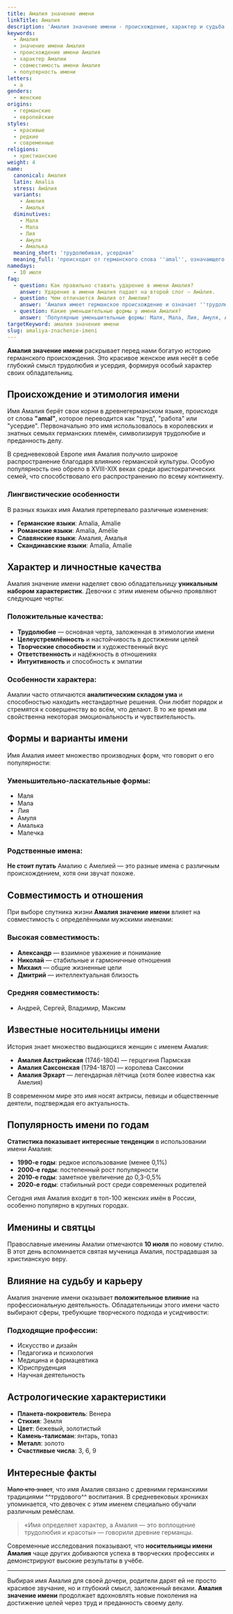 ```yaml
---
title: Амалия значение имени
linkTitle: Амалия
description: 'Амалия значение имени - происхождение, характер и судьба. Узнайте всё о красивом женском имени Амалия, его истории и влиянии на характер.'
keywords:
  - Амалия
  - значение имени Амалия
  - происхождение имени Амалия
  - характер Амалии
  - совместимость имени Амалия
  - популярность имени
letters:
  - а
genders:
  - женские
origins:
  - германские
  - европейские
styles:
  - красивые
  - редкие
  - современные
religions:
  - христианские
weight: 4
name:
  canonical: Амалия
  latin: Amalia
  stress: Ама́лия
  variants:
    - Амелия
    - Амалья
  diminutives:
    - Маля
    - Мала
    - Лия
    - Амуля
    - Амалька
  meaning_short: 'трудолюбивая, усердная'
  meaning_full: 'происходит от германского слова ''amal'', означающего ''труд'', ''работа'', ''усердие'''
namedays:
  - 10 июля
faq:
  - question: Как правильно ставить ударение в имени Амалия?
    answer: Ударение в имени Амалия падает на второй слог — Ама́лия.
  - question: Чем отличается Амалия от Амелии?
    answer: 'Амалия имеет германское происхождение и означает ''трудолюбивая'', а Амелия — латинского происхождения и означает ''соперница''.'
  - question: Какие уменьшительные формы у имени Амалия?
    answer: 'Популярные уменьшительные формы: Маля, Мала, Лия, Амуля, Амалька.'
targetKeyword: амалия значение имени
slug: amaliya-znachenie-imeni
---
```


**Амалия значение имени** раскрывает перед нами богатую историю германского происхождения. Это красивое женское имя несёт в себе глубокий смысл трудолюбия и усердия, формируя особый характер своих обладательниц.

## Происхождение и этимология имени

Имя Амалия берёт свои корни в древнегерманском языке, происходя от слова **"amal"**, которое переводится как "труд", "работа" или "усердие". Первоначально это имя использовалось в королевских и знатных семьях германских племён, символизируя трудолюбие и преданность делу.

В средневековой Европе имя Амалия получило широкое распространение благодаря влиянию германской культуры. Особую популярность оно обрело в XVIII-XIX веках среди аристократических семей, что способствовало его распространению по всему континенту.

### Лингвистические особенности

В разных языках имя Амалия претерпевало различные изменения:

- **Германские языки**: Amalia, Amalie
- **Романские языки**: Amalia, Amélie
- **Славянские языки**: Амалия, Амалья
- **Скандинавские языки**: Amalia, Amalie

## Характер и личностные качества

Амалия значение имени наделяет свою обладательницу **уникальным набором характеристик**. Девочки с этим именем обычно проявляют следующие черты:

### Положительные качества:
- **Трудолюбие** — основная черта, заложенная в этимологии имени
- **Целеустремлённость** и настойчивость в достижении целей  
- **Творческие способности** и художественный вкус
- **Ответственность** и надёжность в отношениях
- **Интуитивность** и способность к эмпатии

### Особенности характера:
Амалии часто отличаются **аналитическим складом ума** и способностью находить нестандартные решения. Они любят порядок и стремятся к совершенству во всём, что делают. В то же время им свойственна некоторая эмоциональность и чувствительность.

## Формы и варианты имени

Имя Амалия имеет множество производных форм, что говорит о его популярности:

### Уменьшительно-ласкательные формы:
- Маля
- Мала  
- Лия
- Амуля
- Амалька
- Малечка

### Родственные имена:
**Не стоит путать** Амалию с Амелией — это разные имена с различным происхождением, хотя они звучат похоже.

## Совместимость и отношения

При выборе спутника жизни **Амалия значение имени** влияет на совместимость с определёнными мужскими именами:

### Высокая совместимость:
- **Александр** — взаимное уважение и понимание
- **Николай** — стабильные и гармоничные отношения  
- **Михаил** — общие жизненные цели
- **Дмитрий** — интеллектуальная близость

### Средняя совместимость:
- Андрей, Сергей, Владимир, Максим

## Известные носительницы имени

История знает множество выдающихся женщин с именем Амалия:

- **Амалия Австрийская** (1746-1804) — герцогиня Пармская
- **Амалия Саксонская** (1794-1870) — королева Саксонии
- **Амалия Эрхарт** — легендарная лётчица (хотя более известна как Амелия)

В современном мире это имя носят актрисы, певицы и общественные деятели, подтверждая его актуальность.

## Популярность имени по годам

**Статистика показывает интересные тенденции** в использовании имени Амалия:

- **1990-е годы**: редкое использование (менее 0,1%)
- **2000-е годы**: постепенный рост популярности  
- **2010-е годы**: заметное увеличение до 0,3-0,5%
- **2020-е годы**: стабильный рост среди современных родителей

Сегодня имя Амалия входит в топ-100 женских имён в России, особенно популярно в крупных городах.

## Именины и святцы

Православные именины Амалии отмечаются **10 июля** по новому стилю. В этот день вспоминается святая мученица Амалия, пострадавшая за христианскую веру.

## Влияние на судьбу и карьеру

Амалия значение имени оказывает **положительное влияние** на профессиональную деятельность. Обладательницы этого имени часто выбирают сферы, требующие творческого подхода и усидчивости:

### Подходящие профессии:
- Искусство и дизайн
- Педагогика и психология
- Медицина и фармацевтика  
- Юриспруденция
- Научная деятельность

## Астрологические характеристики

- **Планета-покровитель**: Венера
- **Стихия**: Земля
- **Цвет**: бежевый, золотистый
- **Камень-талисман**: янтарь, топаз
- **Металл**: золото
- **Счастливые числа**: 3, 6, 9

## Интересные факты

~~Мало кто знает~~, что имя Амалия связано с древними германскими традициями ^^трудового^^ воспитания. В средневековых хрониках упоминается, что девочек с этим именем специально обучали различным ремёслам.

> «Имя определяет характер, а Амалия — это воплощение трудолюбия и красоты» — говорили древние германцы.

Современные исследования показывают, что **носительницы имени Амалия** чаще других добиваются успеха в творческих профессиях и демонстрируют высокие результаты в учёбе.

---

Выбирая имя Амалия для своей дочери, родители дарят ей не просто красивое звучание, но и глубокий смысл, заложенный веками. **Амалия значение имени** продолжает вдохновлять новые поколения на достижение целей через труд и преданность своему делу.
